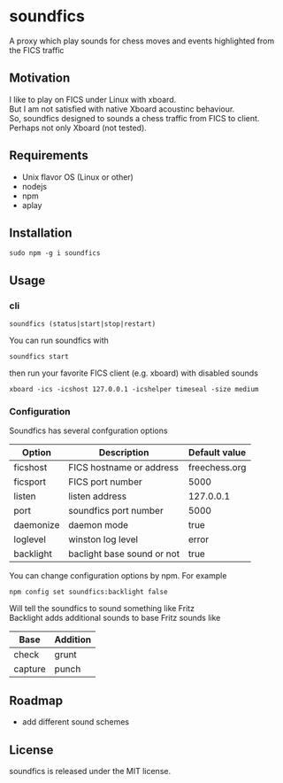 # soundfics
A proxy which play sounds for chess moves and events highlighted from the FICS traffic

## Motivation
I like to play on FICS under Linux with xboard.<br>
But I am not satisfied with native Xboard acoustinc behaviour.<br>
So, soundfics designed to sounds a chess traffic from FICS to client.<br>
Perhaps not only Xboard (not tested).

## Requirements
- Unix flavor OS (Linux or other)
- nodejs
- npm
- aplay

## Installation
```
sudo npm -g i soundfics
```
## Usage

### cli
```
soundfics (status|start|stop|restart)
```
You can run soundfics with 
```
soundfics start
```
then run your favorite FICS client (e.g. xboard) with disabled sounds
```
xboard -ics -icshost 127.0.0.1 -icshelper timeseal -size medium
```

### Configuration
Soundfics has several confguration options

|Option|Description|Default value|
|------|-----------|-------------|
|ficshost|FICS hostname or address|freechess.org|
|ficsport|FICS port number|5000|
|listen|listen address|127.0.0.1|
|port|soundfics port number|5000|
|daemonize|daemon mode|true|
|loglevel|winston log level|error|
|backlight|baclight base sound or not|true|

You can change configuration options by npm.
For example
```
npm config set soundfics:backlight false
```
Will tell the soundfics to sound something like Fritz<br>
Backlight adds additional sounds to base Fritz sounds like

|Base|Addition|
|----|------|
|check|grunt|
|capture|punch|

## Roadmap
- add different sound schemes

## License
soundfics is released under the MIT license.
